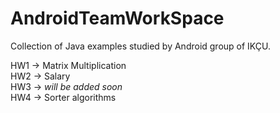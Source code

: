 # AndroidTeamWorkSpace
Collection of Java examples studied by Android group of IKÇU.

HW1 -> Matrix Multiplication  
HW2 -> Salary  
HW3 -> *will be added soon*    
HW4 -> Sorter algorithms    
